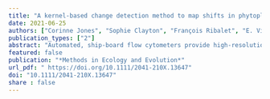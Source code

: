 ```yaml
---
title: "A kernel-based change detection method to map shifts in phytoplankton communities measured by flow cytometry"
date: 2021-06-25
authors: ["Corinne Jones", "Sophie Clayton", "François Ribalet", "E. Virginia Armbrust" , "Zaid Harchaoui"]
publication_types: ["2"]
abstract: "Automated, ship-board flow cytometers provide high-resolution maps of phytoplankton composition over large swaths of the world's oceans. They therefore pave the way for understanding how environmental conditions shape community structure. Identification of community changes along a cruise transect commonly segments the data into distinct regions. However, existing segmentation methods are generally not applicable to flow cytometry data, as these data are recorded as ‘point cloud' data, with hundreds or thousands of particles measured during each time interval. Moreover, nonparametric segmentation methods that do not rely on prior knowledge of the number of species are desirable to map community shifts. We present CytoSegmenter, a kernel-based change-point estimation method for segmenting point cloud data. Our method allows us to represent and summarize a point cloud of data points by a single element in a Hilbert space. The change-point locations can be found using a fast dynamic programming algorithm. Through an analysis of 12 cruises, we demonstrate that CytoSegmenter allows us to locate abrupt changes in phytoplankton community structure. We show that the changes in community structure generally coincide with changes in the temperature and salinity of the ocean. We also illustrate how the main parameter of CytoSegmenter can be easily calibrated using limited auxiliary annotated data. CytoSegmenter is generally applicable for segmenting series of point cloud data from any domain. Moreover, it readily scales to thousands of point clouds, each containing thousands of points. In the context of flow cytometry data collected during research cruises, it does not require prior clustering of particles to define taxa labels, eliminating a potential source of error. This represents an important advance in automating the analysis of large datasets now emerging in biological oceanography and other fields. It also allows for the approach to be applied during research cruises."
featured: false
publication: "*Methods in Ecology and Evolution*"
url_pdf: " https://doi.org/10.1111/2041-210X.13647"
doi: "10.1111/2041-210X.13647"
share : false
---
```


